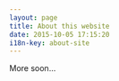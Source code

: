 ```yaml
---
layout: page
title: About this website
date: 2015-10-05 17:15:20
i18n-key: about-site
---
```


More soon…
